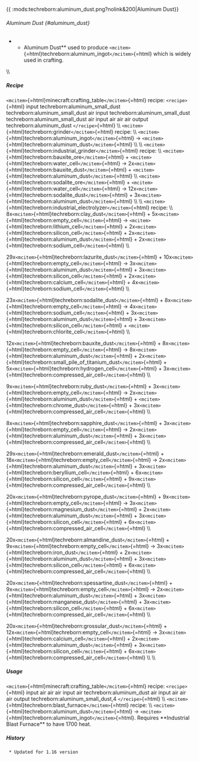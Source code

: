 {{ :mods:techreborn:aluminum_dust.png?nolink&200\|Aluminum Dust}}

###### Aluminum Dust {#aluminum_dust}

-   -   Aluminum Dust\*\* used to produce
        `<mcitem>`{=html}techreborn:aluminum_ingot`</mcitem>`{=html}
        which is widely used in crafting.

\\\\

##### Recipe

`<mcitem>`{=html}minecraft:crafting_table`</mcitem>`{=html} recipe:
`<recipe>`{=html} input techreborn:aluminum_small_dust
techreborn:aluminum_small_dust air input techreborn:aluminum_small_dust
techreborn:aluminum_small_dust air input air air air output
techreborn:aluminum_dust `</recipe>`{=html} \\\\
`<mcitem>`{=html}techreborn:grinder`</mcitem>`{=html} recipe: \\\\
`<mcitem>`{=html}techreborn:aluminum_ingot`</mcitem>`{=html} -\>
`<mcitem>`{=html}techreborn:aluminum_dust`</mcitem>`{=html} \\\\ \\\\
`<mcitem>`{=html}techreborn:industrial_grinder`</mcitem>`{=html} recipe:
\\\\ `<mcitem>`{=html}techreborn:bauxite_ore`</mcitem>`{=html} +
`<mcitem>`{=html}techreborn:water_cell`</mcitem>`{=html} -\>
2x`<mcitem>`{=html}techreborn:bauxite_dust`</mcitem>`{=html} +
`<mcitem>`{=html}techreborn:aluminum_dust`</mcitem>`{=html} \\\\
`<mcitem>`{=html}techreborn:sodalite_ore`</mcitem>`{=html} +
`<mcitem>`{=html}techreborn:water_cell`</mcitem>`{=html} -\>
12x`<mcitem>`{=html}techreborn:sodalite_dust`</mcitem>`{=html} +
3x`<mcitem>`{=html}techreborn:aluminum_dust`</mcitem>`{=html} \\\\ \\\\
`<mcitem>`{=html}techreborn:industrial_electrolyzer`</mcitem>`{=html}
recipe: \\\\ 8x`<mcitem>`{=html}techreborn:clay_dust`</mcitem>`{=html} +
5x`<mcitem>`{=html}techreborn:empty_cell`</mcitem>`{=html} -\>
`<mcitem>`{=html}techreborn:lithium_cell`</mcitem>`{=html} +
2x`<mcitem>`{=html}techreborn:silicon_cell`</mcitem>`{=html} +
2x`<mcitem>`{=html}techreborn:aluminum_dust`</mcitem>`{=html} +
2x`<mcitem>`{=html}techreborn:sodium_cell`</mcitem>`{=html} \\\\

29x`<mcitem>`{=html}techreborn:lazurite_dust`</mcitem>`{=html} +
10x`<mcitem>`{=html}techreborn:empty_cell`</mcitem>`{=html} -\>
3x`<mcitem>`{=html}techreborn:aluminum_dust`</mcitem>`{=html} +
3x`<mcitem>`{=html}techreborn:silicon_cell`</mcitem>`{=html} +
2x`<mcitem>`{=html}techreborn:calcium_cell`</mcitem>`{=html} +
4x`<mcitem>`{=html}techreborn:sodium_cell`</mcitem>`{=html} \\\\

23x`<mcitem>`{=html}techreborn:sodalite_dust`</mcitem>`{=html} +
8x`<mcitem>`{=html}techreborn:empty_cell`</mcitem>`{=html} -\>
4x`<mcitem>`{=html}techreborn:sodium_cell`</mcitem>`{=html} +
3x`<mcitem>`{=html}techreborn:aluminum_dust`</mcitem>`{=html} +
3x`<mcitem>`{=html}techreborn:silicon_cell`</mcitem>`{=html} +
`<mcitem>`{=html}techreborn:chlorite_cell`</mcitem>`{=html} \\\\

12x`<mcitem>`{=html}techreborn:bauxite_dust`</mcitem>`{=html} +
8x`<mcitem>`{=html}techreborn:empty_cell`</mcitem>`{=html} -\>
8x`<mcitem>`{=html}techreborn:aluminum_dust`</mcitem>`{=html} +
2x`<mcitem>`{=html}techreborn:small_pile_of_titanium_dust`</mcitem>`{=html} +
5x`<mcitem>`{=html}techreborn:hydrogen_cell`</mcitem>`{=html} +
3x`<mcitem>`{=html}techreborn:compressed_air_cell`</mcitem>`{=html} \\\\

9x`<mcitem>`{=html}techreborn:ruby_dust`</mcitem>`{=html} +
3x`<mcitem>`{=html}techreborn:empty_cell`</mcitem>`{=html} -\>
2x`<mcitem>`{=html}techreborn:aluminum_dust`</mcitem>`{=html} +
`<mcitem>`{=html}techreborn:chrome_dust`</mcitem>`{=html} +
3x`<mcitem>`{=html}techreborn:compressed_air_cell`</mcitem>`{=html} \\\\

8x`<mcitem>`{=html}techreborn:sapphire_dust`</mcitem>`{=html} +
3x`<mcitem>`{=html}techreborn:empty_cell`</mcitem>`{=html} -\>
2x`<mcitem>`{=html}techreborn:aluminum_dust`</mcitem>`{=html} +
3x`<mcitem>`{=html}techreborn:compressed_air_cell`</mcitem>`{=html} \\\\

29x`<mcitem>`{=html}techreborn:emerald_dust`</mcitem>`{=html} +
18x`<mcitem>`{=html}techreborn:empty_cell`</mcitem>`{=html} -\>
2x`<mcitem>`{=html}techreborn:aluminum_dust`</mcitem>`{=html} +
3x`<mcitem>`{=html}techreborn:beryllium_cell`</mcitem>`{=html} +
6x`<mcitem>`{=html}techreborn:silicon_cell`</mcitem>`{=html} +
9x`<mcitem>`{=html}techreborn:compressed_air_cell`</mcitem>`{=html} \\\\

20x`<mcitem>`{=html}techreborn:pyrope_dust`</mcitem>`{=html} +
9x`<mcitem>`{=html}techreborn:empty_cell`</mcitem>`{=html} -\>
3x`<mcitem>`{=html}techreborn:magnesium_dust`</mcitem>`{=html} +
2x`<mcitem>`{=html}techreborn:aluminum_dust`</mcitem>`{=html} +
3x`<mcitem>`{=html}techreborn:silicon_cell`</mcitem>`{=html} +
6x`<mcitem>`{=html}techreborn:compressed_air_cell`</mcitem>`{=html} \\\\

20x`<mcitem>`{=html}techreborn:almandine_dust`</mcitem>`{=html} +
9x`<mcitem>`{=html}techreborn:empty_cell`</mcitem>`{=html} -\>
3x`<mcitem>`{=html}techreborn:iron_dust`</mcitem>`{=html} +
2x`<mcitem>`{=html}techreborn:aluminum_dust`</mcitem>`{=html} +
3x`<mcitem>`{=html}techreborn:silicon_cell`</mcitem>`{=html} +
6x`<mcitem>`{=html}techreborn:compressed_air_cell`</mcitem>`{=html} \\\\

20x`<mcitem>`{=html}techreborn:spessartine_dust`</mcitem>`{=html} +
9x`<mcitem>`{=html}techreborn:empty_cell`</mcitem>`{=html} -\>
2x`<mcitem>`{=html}techreborn:aluminum_dust`</mcitem>`{=html} +
3x`<mcitem>`{=html}techreborn:manganese_dust`</mcitem>`{=html} +
3x`<mcitem>`{=html}techreborn:silicon_cell`</mcitem>`{=html} +
6x`<mcitem>`{=html}techreborn:compressed_air_cell`</mcitem>`{=html} \\\\

20x`<mcitem>`{=html}techreborn:grossular_dust`</mcitem>`{=html} +
12x`<mcitem>`{=html}techreborn:empty_cell`</mcitem>`{=html} -\>
3x`<mcitem>`{=html}techreborn:calcium_cell`</mcitem>`{=html} +
2x`<mcitem>`{=html}techreborn:aluminum_dust`</mcitem>`{=html} +
3x`<mcitem>`{=html}techreborn:silicon_cell`</mcitem>`{=html} +
6x`<mcitem>`{=html}techreborn:compressed_air_cell`</mcitem>`{=html} \\\\
\\\\

##### Usage

`<mcitem>`{=html}minecraft:crafting_table`</mcitem>`{=html} recipe:
`<recipe>`{=html} input air air air input air techreborn:aluminum_dust
air input air air air output techreborn:aluminum_small_dust,4
`</recipe>`{=html} \\\\
`<mcitem>`{=html}techreborn:blast_furnace`</mcitem>`{=html} recipe: \\\\
`<mcitem>`{=html}techreborn:aluminum_dust`</mcitem>`{=html} -\>
`<mcitem>`{=html}techreborn:aluminum_ingot`</mcitem>`{=html}. Requires
\*\*Industrial Blast Furnace\*\* to have 1700 heat.

##### History

` * Updated for 1.16 version`
